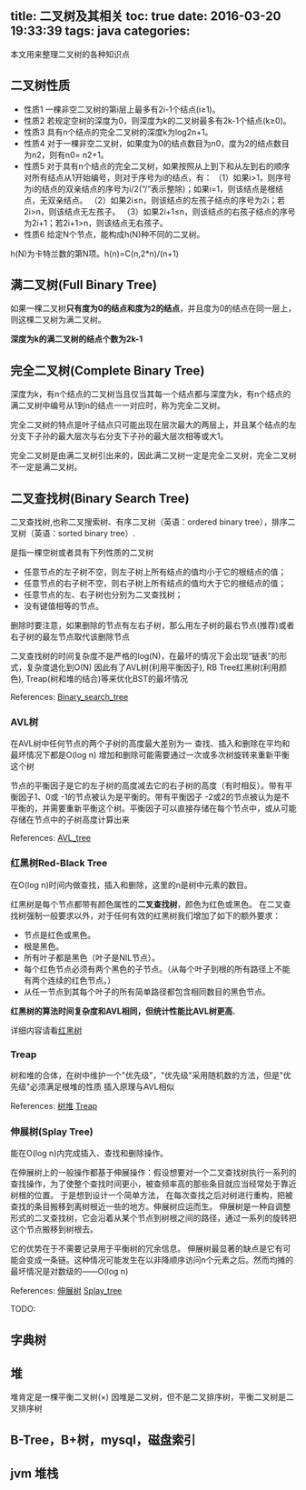 title: 二叉树及其相关
toc: true
date: 2016-03-20 19:33:39
tags: java
categories:
---
 本文用来整理二叉树的各种知识点

## 二叉树性质

- 性质1 一棵非空二叉树的第i层上最多有2i-1个结点(i≥1)。
- 性质2 若规定空树的深度为0，则深度为k的二叉树最多有2k-1个结点(k≥0)。
- 性质3 具有n个结点的完全二叉树的深度k为log2n+1。
- 性质4 对于一棵非空二叉树，如果度为0的结点数目为n0，度为2的结点数目为n2，则有n0= n2+1。
- 性质5 对于具有n个结点的完全二叉树，如果按照从上到下和从左到右的顺序对所有结点从1开始编号，则对于序号为i的结点，有：
（1）如果i>1，则序号为i的结点的双亲结点的序号为i/2(“/”表示整除)；如果i=1，则该结点是根结点，无双亲结点。
（2）如果2i≤n，则该结点的左孩子结点的序号为2i；若2i>n，则该结点无左孩子。
（3）如果2i+1≤n，则该结点的右孩子结点的序号为2i+1；若2i+1>n，则该结点无右孩子。
- 性质6 给定N个节点，能构成h(N)种不同的二叉树。

h(N)为卡特兰数的第N项。h(n)=C(n,2*n)/(n+1)


## 满二叉树(Full Binary Tree)

如果一棵二叉树**只有度为0的结点和度为2的结点**，并且度为0的结点在同一层上，则这棵二叉树为满二叉树。

**深度为k的满二叉树的结点个数为2k-1**

## 完全二叉树(Complete Binary Tree)

深度为k，有n个结点的二叉树当且仅当其每一个结点都与深度为k，有n个结点的满二叉树中编号从1到n的结点一一对应时，称为完全二叉树。

完全二叉树的特点是叶子结点只可能出现在层次最大的两层上，并且某个结点的左分支下子孙的最大层次与右分支下子孙的最大层次相等或大1。

完全二叉树是由满二叉树引出来的，因此满二叉树一定是完全二叉树，完全二叉树不一定是满二叉树。

## 二叉查找树(Binary Search Tree)

二叉查找树,也称二叉搜索树、有序二叉树（英语：ordered binary tree），排序二叉树（英语：sorted binary tree）.

是指一棵空树或者具有下列性质的二叉树

- 任意节点的左子树不空，则左子树上所有结点的值均小于它的根结点的值；
- 任意节点的右子树不空，则右子树上所有结点的值均大于它的根结点的值；
- 任意节点的左、右子树也分别为二叉查找树；
- 没有键值相等的节点。

删除时要注意，如果删除的节点有左右子树，那么用左子树的最右节点(推荐)或者右子树的最左节点取代该删除节点

二叉查找树的时间复杂度不是严格的log(N)，在最坏的情况下会出现“链表”的形式，复杂度退化到O(N)
因此有了AVL树(利用平衡因子), RB Tree红黑树(利用颜色), Treap(树和堆的结合)等来优化BST的最坏情况

References:
[Binary_search_tree](https://en.wikipedia.org/wiki/Binary_search_tree)


### AVL树

在AVL树中任何节点的两个子树的高度最大差别为一
查找、插入和删除在平均和最坏情况下都是O(log n)
增加和删除可能需要通过一次或多次树旋转来重新平衡这个树

节点的平衡因子是它的左子树的高度减去它的右子树的高度（有时相反）。带有平衡因子1、0或 -1的节点被认为是平衡的。带有平衡因子 -2或2的节点被认为是不平衡的，并需要重新平衡这个树。平衡因子可以直接存储在每个节点中，或从可能存储在节点中的子树高度计算出来

References:
[AVL_tree](https://en.wikipedia.org/wiki/AVL_tree)

### 红黑树Red-Black Tree

在O(log n)时间内做查找，插入和删除，这里的n是树中元素的数目。

红黑树是每个节点都带有颜色属性的**二叉查找树**，颜色为红色或黑色。
在二叉查找树强制一般要求以外，对于任何有效的红黑树我们增加了如下的额外要求：

- 节点是红色或黑色。
- 根是黑色。
- 所有叶子都是黑色（叶子是NIL节点）。
- 每个红色节点必须有两个黑色的子节点。（从每个叶子到根的所有路径上不能有两个连续的红色节点。）
- 从任一节点到其每个叶子的所有简单路径都包含相同数目的黑色节点。

**红黑树的算法时间复杂度和AVL相同，但统计性能比AVL树更高.**


详细内容请看[红黑树](http://duyao.github.io/2016/03/19/%E7%BA%A2%E9%BB%91%E6%A0%91/)


### Treap

树和堆的合体，在树中维护一个"优先级"，"优先级"采用随机数的方法，但是"优先级"必须满足根堆的性质
插入原理与AVL相似

References:
[树堆](http://www.cnblogs.com/huangxincheng/archive/2012/07/30/2614484.html)
[Treap](https://en.wikipedia.org/wiki/Treap)

### 伸展树(Splay Tree)
能在O(log n)内完成插入、查找和删除操作。

在伸展树上的一般操作都基于伸展操作：假设想要对一个二叉查找树执行一系列的查找操作，为了使整个查找时间更小，被查频率高的那些条目就应当经常处于靠近树根的位置。
于是想到设计一个简单方法， 在每次查找之后对树进行重构，把被查找的条目搬移到离树根近一些的地方。伸展树应运而生。
伸展树是一种自调整形式的二叉查找树，它会沿着从某个节点到树根之间的路径，通过一系列的旋转把这个节点搬移到树根去。

它的优势在于不需要记录用于平衡树的冗余信息。
伸展树最显著的缺点是它有可能会变成一条链。这种情况可能发生在以非降顺序访问n个元素之后。然而均摊的最坏情况是对数级的——O(log n)

References:
[伸展树](http://www.cnblogs.com/huangxincheng/archive/2012/08/04/2623455.html)
[Splay_tree](https://en.wikipedia.org/wiki/Splay_tree)


TODO:

## 字典树
## 堆
堆肯定是一棵平衡二叉树(×)
因堆是二叉树，但不是二叉排序树，平衡二叉树是二叉排序树
## B-Tree，B+树，mysql，磁盘索引
## jvm 堆栈


